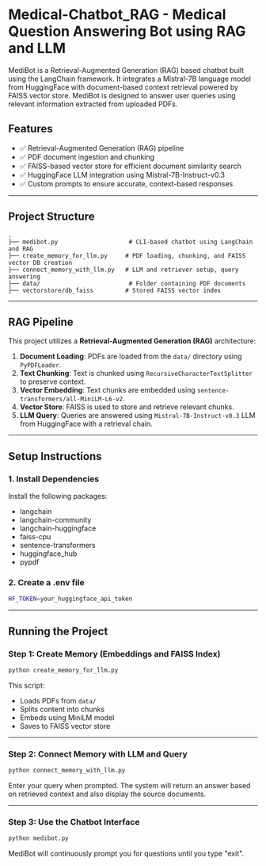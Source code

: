 # Medical-Chatbot_RAG - Medical Question Answering Bot using RAG and LLM

MediBot is a Retrieval-Augmented Generation (RAG) based chatbot built using the LangChain framework. It integrates a Mistral-7B language model from HuggingFace with document-based context retrieval powered by FAISS vector store. MediBot is designed to answer user queries using relevant information extracted from uploaded PDFs.

## Features

- ✅ Retrieval-Augmented Generation (RAG) pipeline
- ✅ PDF document ingestion and chunking
- ✅ FAISS-based vector store for efficient document similarity search
- ✅ HuggingFace LLM integration using Mistral-7B-Instruct-v0.3
- ✅ Custom prompts to ensure accurate, context-based responses

---

## Project Structure

```
.
├── medibot.py                    # CLI-based chatbot using LangChain and RAG
├── create_memory_for_llm.py     # PDF loading, chunking, and FAISS vector DB creation
├── connect_memory_with_llm.py   # LLM and retriever setup, query answering
├── data/                         # Folder containing PDF documents
├── vectorstore/db_faiss         # Stored FAISS vector index
```

---

## RAG Pipeline

This project utilizes a **Retrieval-Augmented Generation (RAG)** architecture:
1. **Document Loading**: PDFs are loaded from the `data/` directory using `PyPDFLoader`.
2. **Text Chunking**: Text is chunked using `RecursiveCharacterTextSplitter` to preserve context.
3. **Vector Embedding**: Text chunks are embedded using `sentence-transformers/all-MiniLM-L6-v2`.
4. **Vector Store**: FAISS is used to store and retrieve relevant chunks.
5. **LLM Query**: Queries are answered using `Mistral-7B-Instruct-v0.3` LLM from HuggingFace with a retrieval chain.

---

## Setup Instructions

### 1. Install Dependencies

Install the following packages:
- langchain
- langchain-community
- langchain-huggingface
- faiss-cpu
- sentence-transformers
- huggingface_hub
- pypdf

### 2. Create a .env file

```bash
HF_TOKEN=your_huggingface_api_token
```

---

## Running the Project

### Step 1: Create Memory (Embeddings and FAISS Index)

```bash
python create_memory_for_llm.py
```

This script:
- Loads PDFs from `data/`
- Splits content into chunks
- Embeds using MiniLM model
- Saves to FAISS vector store

---

### Step 2: Connect Memory with LLM and Query

```bash
python connect_memory_with_llm.py
```

Enter your query when prompted. The system will return an answer based on retrieved context and also display the source documents.

---

### Step 3: Use the Chatbot Interface

```bash
python medibot.py
```

MediBot will continuously prompt you for questions until you type "exit".

